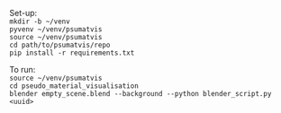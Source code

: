 Set-up:  
  `mkdir -b ~/venv`  
  `pyvenv ~/venv/psumatvis`  
  `source ~/venv/psumatvis`  
  `cd path/to/psumatvis/repo`  
  `pip install -r requirements.txt`  

To run:  
  `source ~/venv/psumatvis`  
  `cd pseudo_material_visualisation`  
  `blender empty_scene.blend --background --python blender_script.py <uuid>`  
